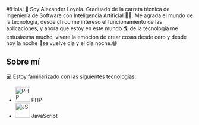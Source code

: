 #!Hola! 👋 Soy Alexander Loyola.
Graduado de la carreta técnica de Ingeniería de Software con Inteligencia Artificial 🧑‍💻.
Me agrada el mundo de la tecnologia, desde chico me intereso el funcionamiento de las
aplicaciones, y ahora que estoy en este mundo 🌎 de la tecnologia me entusiasma mucho, 
vivere la emocion de crear cosas desde cero y desde hoy la noche 🌃se vuelve día y el día noche.😅

## Sobre mí
💻 Estoy familiarizado con las siguientes tecnologías:
- <img src="https://cdn.icon-icons.com/icons2/2107/PNG/512/file_type_php_icon_130266.png" alt="PHP" width="40"/> PHP
- <img src="https://cdn.icon-icons.com/icons2/2108/PNG/512/javascript_icon_130900.png" alt="JS" width="40"/> JavaScript





<!---
Mialoyto/Mialoyto is a ✨ special ✨ repository because its `README.md` (this file) appears on your GitHub profile.
You can click the Preview link to take a look at your changes.
--->
